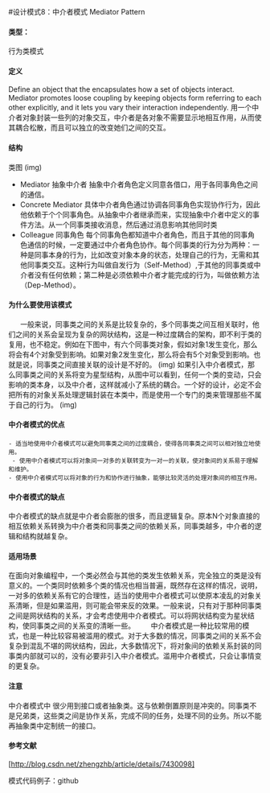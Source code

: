 #设计模式8：中介者模式 Mediator Pattern

#### 类型：
 行为类模式

#### 定义
Define an object that the encapsulates how a set of objects interact. Mediator promotes loose coupling by keeping objects form referring to each other explicitly, and it lets you vary their interaction independently.
用一个中介者对象封装一些列的对象交互，中介者是各对象不需要显示地相互作用，从而使其耦合松散，而且可以独立的改变她们之间的交互。

#### 结构
类图
(img)

- Mediator 抽象中介者
	抽象中介者角色定义同意各借口，用于各同事角色之间的通信。
- Concrete Mediator
	具体中介者角色通过协调各同事角色实现协作行为，因此他依赖于个个同事角色。从抽象中介者继承而来，实现抽象中介者中定义的事件方法。从一个同事类接收消息，然后通过消息影响其他同时类
- Colleague 同事角色
	每个同事角色都知道中介者角色，而且于其他的同事角色通信的时候，一定要通过中介者角色协作。每个同事类的行为分为两种：一种是同事本身的行为，比如改变对象本身的状态，处理自己的行为，无需和其他同事类交互。这种行为叫做自发行为（Self-Method）,于其他的同事类或中介者没有任何依赖；第二种是必须依赖中介者才能完成的行为，叫做依赖方法（Dep-Method）。


#### 为什么要使用该模式
      一般来说，同事类之间的关系是比较复杂的，多个同事类之间互相关联时，他们之间的关系会呈现为复杂的网状结构，这是一种过度耦合的架构，即不利于类的复用，也不稳定。例如在下图中，有六个同事类对象，假如对象1发生变化，那么将会有4个对象受到影响。如果对象2发生变化，那么将会有5个对象受到影响。也就是说，同事类之间直接关联的设计是不好的。
(img)
如果引入中介者模式，那么同事类之间的关系将变为星型结构，从图中可以看到，任何一个类的变动，只会影响的类本身，以及中介者，这样就减小了系统的耦合。一个好的设计，必定不会把所有的对象关系处理逻辑封装在本类中，而是使用一个专门的类来管理那些不属于自己的行为。
(img)

#### 中介者模式的优点
	- 适当地使用中介者模式可以避免同事类之间的过度耦合，使得各同事类之间可以相对独立地使用。
	 - 使用中介者模式可以将对象间一对多的关联转变为一对一的关联，使对象间的关系易于理解和维护。
	- 使用中介者模式可以将对象的行为和协作进行抽象，能够比较灵活的处理对象间的相互作用。

#### 中介者模式的缺点
中介者模式的缺点就是中介者会膨胀的很多，而且逻辑复杂。原本N个对象直接的相互依赖关系转换为中介者类和同事类之间的依赖关系，同事类越多，中介者的逻辑和结构就越复杂。


#### 适用场景

在面向对象编程中，一个类必然会与其他的类发生依赖关系，完全独立的类是没有意义的。一个类同时依赖多个类的情况也相当普遍，既然存在这样的情况，说明，一对多的依赖关系有它的合理性，适当的使用中介者模式可以使原本凌乱的对象关系清晰，但是如果滥用，则可能会带来反的效果。一般来说，只有对于那种同事类之间是网状结构的关系，才会考虑使用中介者模式。可以将网状结构变为星状结构，使同事类之间的关系变的清晰一些。
       中介者模式是一种比较常用的模式，也是一种比较容易被滥用的模式。对于大多数的情况，同事类之间的关系不会复杂到混乱不堪的网状结构，因此，大多数情况下，将对象间的依赖关系封装的同事类内部就可以的，没有必要非引入中介者模式。滥用中介者模式，只会让事情变的更复杂。


#### 注意
中介者模式中 很少用到接口或者抽象类。这与依赖倒置原则是冲突的。同事类不是兄弟类，这些类之间是协作关系，完成不同的任务，处理不同的业务。所以不能再抽象类中定制统一的接口。

#### 参考文献
[http://blog.csdn.net/zhengzhb/article/details/7430098]

模式代码例子：github
